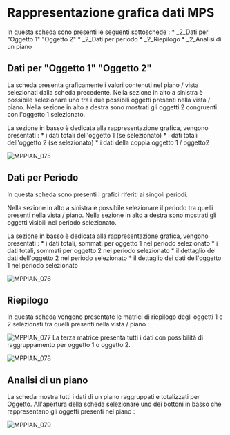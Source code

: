 # Rappresentazione grafica dati MPS
In questa scheda sono presenti le seguenti sottoschede : 
 \* _2_Dati per "Oggetto 1" "Oggetto 2"
 \* _2_Dati per periodo
 \* _2_Riepilogo
 \* _2_Analisi di un piano

## Dati per "Oggetto 1" "Oggetto 2"
La scheda presenta graficamente i valori contenuti nel piano / vista selezionati dalla scheda precedente.
Nella sezione in alto a sinistra è possibile selezionare uno tra i due possibili oggetti presenti nella vista / piano. Nella sezione in alto a destra sono mostrati gli oggetti 2 congruenti con l'oggetto 1 selezionato.

La sezione in basso è dedicata alla rappresentazione grafica, vengono presentati : 
 \* i dati totali dell'oggetto 1 (se selezionato)
 \* i dati totali dell'oggetto 2 (se selezionato)
 \* i dati della coppia oggetto 1 / oggetto2

![MPPIAN_075](http://localhost:3000/immagini/MBDOC_SCH-MPPIANGR/MPPIAN_075.png)
## Dati per Periodo
In questa scheda sono presenti i grafici riferiti ai singoli periodi.

Nella sezione in alto a sinistra è possibile selezionare il periodo tra quelli presenti nella vista / piano. Nella sezione in alto a destra sono mostrati gli oggetti visibili nel periodo selezionato.

La sezione in basso è dedicata alla rappresentazione grafica, vengono presentati : 
 \* i dati totali, sommati per oggetto 1 nel periodo selezionato
 \* i dati totali, sommati per oggetto 2 nel periodo selezionato
 \* il dettaglio dei dati dell'oggetto 2 nel periodo selezionato
 \* il dettaglio dei dati dell'oggetto 1 nel periodo selezionato

![MPPIAN_076](http://localhost:3000/immagini/MBDOC_SCH-MPPIANGR/MPPIAN_076.png)
## Riepilogo
In questa scheda vengono presentate le matrici di riepilogo degli oggetti 1 e 2 selezionati tra quelli presenti nella vista / piano : 

![MPPIAN_077](http://localhost:3000/immagini/MBDOC_SCH-MPPIANGR/MPPIAN_077.png)
La terza matrice presenta tutti i dati con possibilità di raggruppamento per oggetto 1 o oggetto 2.

![MPPIAN_078](http://localhost:3000/immagini/MBDOC_SCH-MPPIANGR/MPPIAN_078.png)
## Analisi di un piano
La scheda mostra tutti i dati di un piano raggruppati e totalizzati per Oggetto.
All'apertura della scheda selezionare uno dei bottoni in basso che rappresentano gli oggetti presenti nel piano : 

![MPPIAN_079](http://localhost:3000/immagini/MBDOC_SCH-MPPIANGR/MPPIAN_079.png)